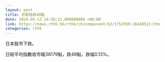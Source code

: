 ```yaml
---
layout: post
title: 日股低收49點
date: 2024-05-13 14:50:11.000000000 +08:00
link: https://news.rthk.hk/rthk/ch/component/k2/1752959-20240513.htm
categories: rthk
---
```


日本股市下跌。

日經平均指數收市報38179點，跌49點，跌幅0.13%。
